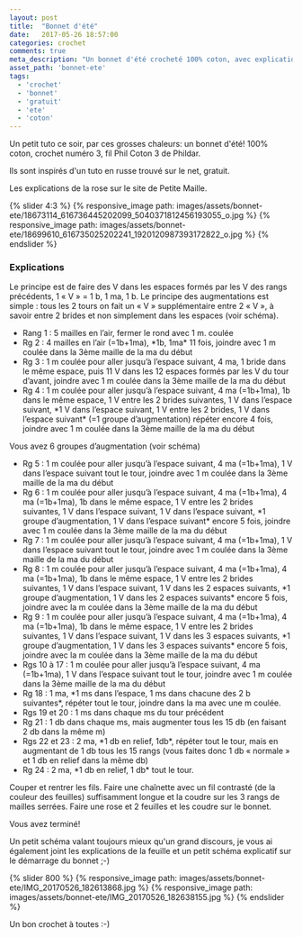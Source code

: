 ```yaml
---
layout: post
title:  "Bonnet d'été"
date:   2017-05-26 18:57:00
categories: crochet
comments: true
meta_description: "Un bonnet d'été crocheté 100% coton, avec explications"
asset_path: 'bonnet-ete'
tags:
  - 'crochet'
  - 'bonnet'
  - 'gratuit'
  - 'ete'
  - 'coton'
---
```


Un petit tuto ce soir, par ces grosses chaleurs: un bonnet d'été! 100% coton, crochet numéro 3, fil Phil Coton 3 de Phildar.

Ils sont inspirés d'un tuto en russe trouvé sur le net, gratuit.

Les explications de la rose sur le site de Petite Maille.

{% slider 4:3 %}
{% responsive_image path: images/assets/bonnet-ete/18673114_616736445202099_5040371812456193055_o.jpg %}
{% responsive_image path: images/assets/bonnet-ete/18699610_616735025202241_1920120987393172822_o.jpg %}
{% endslider %}


### Explications

Le principe est de faire des V dans les espaces formés par les V des rangs précédents, 1 « V » = 1 b, 1 ma, 1 b.
Le principe des augmentations est simple : tous les 2 tours on fait un « V » supplémentaire entre 2 « V », à savoir entre 2 brides et non simplement dans les espaces (voir schéma).

* Rang 1 : 5 mailles en l’air, fermer le rond avec 1 m. coulée
* Rg 2 : 4 mailles en l’air (=1b+1ma), \*1b, 1ma\* 11 fois, joindre avec 1 m coulée dans la 3ème maille de la ma du début
* Rg 3 : 1 m coulée pour aller jusqu’à l’espace suivant, 4 ma, 1 bride dans le même espace, puis 11 V dans les 12 espaces formés par les V du tour d’avant, joindre avec 1 m coulée dans la 3ème maille de la ma du début
* Rg 4 : 1 m coulée pour aller jusqu’à l’espace suivant, 4 ma (=1b+1ma), 1b dans le même espace, 1 V entre les 2 brides suivantes, 1 V dans l’espace suivant, \*1 V dans l’espace suivant, 1 V entre les 2 brides, 1 V dans l’espace suivant\* (=1 groupe d’augmentation) répéter encore 4 fois, joindre avec 1 m coulée dans la 3ème maille de la ma du début

Vous avez 6 groupes d’augmentation (voir schéma)

* Rg 5 : 1 m coulée pour aller jusqu’à l’espace suivant, 4 ma (=1b+1ma), 1 V dans l’espace suivant tout le tour, joindre avec 1 m coulée dans la 3ème maille de la ma du début
* Rg 6 : 1 m coulée pour aller jusqu’à l’espace suivant, 4 ma (=1b+1ma), 4 ma (=1b+1ma), 1b dans le même espace, 1 V entre les 2 brides suivantes, 1 V dans l’espace suivant, 1 V dans l’espace suivant, \*1 groupe d’augmentation, 1 V dans l’espace suivant\* encore 5 fois, joindre avec 1 m coulée dans la 3ème maille de la ma du début
* Rg 7 : 1 m coulée pour aller jusqu’à l’espace suivant, 4 ma (=1b+1ma), 1 V dans l’espace suivant tout le tour, joindre avec 1 m coulée dans la 3ème maille de la ma du début
* Rg 8 : 1 m coulée pour aller jusqu’à l’espace suivant, 4 ma (=1b+1ma), 4 ma (=1b+1ma), 1b dans le même espace, 1 V entre les 2 brides suivantes, 1 V dans l’espace suivant, 1 V dans les 2 espaces suivants, \*1 groupe d’augmentation, 1 V dans les 2 espaces suivants\* encore 5 fois, joindre avec la m coulée dans la 3ème maille de la ma du début
* Rg 9 : 1 m coulée pour aller jusqu’à l’espace suivant, 4 ma (=1b+1ma), 4 ma (=1b+1ma), 1b dans le même espace, 1 V entre les 2 brides suivantes, 1 V dans l’espace suivant, 1 V dans les 3 espaces suivants, \*1 groupe d’augmentation, 1 V dans les 3 espaces suivants\* encore 5 fois, joindre avec la m coulée dans la 3ème maille de la ma du début
* Rgs 10 à 17 : 1 m coulée pour aller jusqu’à l’espace suivant, 4 ma (=1b+1ma), 1 V dans l’espace suivant tout le tour, joindre avec 1 m coulée dans la 3ème maille de la ma du début
* Rg 18 : 1 ma, \*1 ms dans l’espace, 1 ms dans chacune des 2 b suivantes\*, répéter tout le tour, joindre dans la ma avec une m coulée.
* Rgs 19 et 20 : 1 ms dans chaque ms du tour précédent
* Rg 21 : 1 db dans chaque ms, mais augmenter tous les 15 db (en faisant 2 db dans la même m)
* Rgs 22 et 23 : 2 ma, \*1 db en relief, 1db\*, répéter tout le tour, mais en augmentant de 1 db tous les 15 rangs (vous faites donc 1 db « normale » et 1 db en relief dans la même db)
* Rg 24 : 2 ma, \*1 db en relief, 1 db\* tout le tour.

Couper et rentrer les fils.
Faire une chaînette avec un fil contrasté (de la couleur des feuilles) suffisamment longue et la coudre sur les 3 rangs de mailles serrées.
Faire une rose et 2 feuilles et les coudre sur le bonnet.

Vous avez terminé! 

Un petit schéma valant toujours mieux qu'un grand discours, je vous ai également joint les explications de la feuille et un petit schéma explicatif sur le démarrage du bonnet ;-)

{% slider 800 %}
{% responsive_image path: images/assets/bonnet-ete/IMG_20170526_182613868.jpg %}
{% responsive_image path: images/assets/bonnet-ete/IMG_20170526_182638155.jpg %}
{% endslider %}

Un bon crochet à toutes :-)
